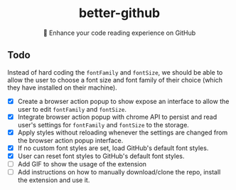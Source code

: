 <div align="center">
  <h1>better-github</h1>
  <p>🎨 Enhance your code reading experience on GitHub</p>
</div>

## Todo
Instead of hard coding the `fontFamily` and `fontSize`, we should be able to allow the user to choose a font size and font family of their choice (which they have installed on their machine).
- [x] Create a browser action popup to show expose an interface to allow the user to edit `fontFamily` and `fontSize`.
- [x] Integrate browser action popup with chrome API to persist and read user's settings for `fontFamily` and `fontSize` to the storage.
- [x] Apply styles without reloading whenever the settings are changed from the browser action popup interface.
- [x] If no custom font styles are set, load GitHub's default font styles.
- [x] User can reset font styles to GitHub's default font styles.
- [ ] Add GIF to show the usage of the extension
- [ ] Add instructions on how to manually download/clone the repo, install the extension and use it.
